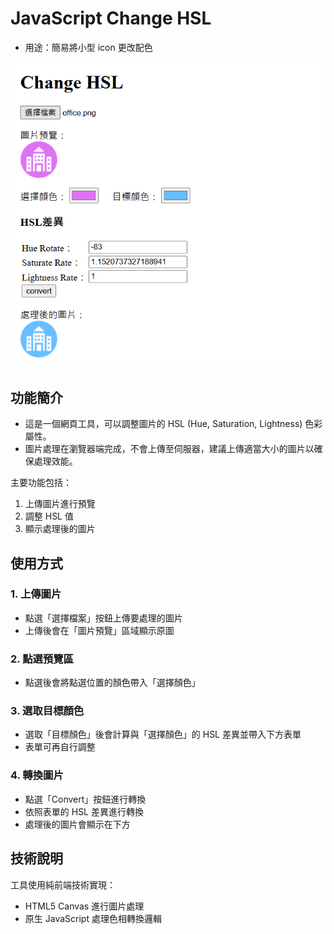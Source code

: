 # JavaScript Change HSL

- 用途：簡易將小型 icon 更改配色

![](01.png)

## 功能簡介

- 這是一個網頁工具，可以調整圖片的 HSL (Hue, Saturation, Lightness) 色彩屬性。
- 圖片處理在瀏覽器端完成，不會上傳至伺服器，建議上傳適當大小的圖片以確保處理效能。

主要功能包括：
1. 上傳圖片進行預覽
2. 調整 HSL 值
3. 顯示處理後的圖片

## 使用方式

### 1. 上傳圖片
- 點選「選擇檔案」按鈕上傳要處理的圖片
- 上傳後會在「圖片預覽」區域顯示原圖

### 2. 點選預覽區
- 點選後會將點選位置的顏色帶入「選擇顏色」

### 3. 選取目標顏色
- 選取「目標顏色」後會計算與「選擇顏色」的 HSL 差異並帶入下方表單
- 表單可再自行調整

### 4. 轉換圖片
- 點選「Convert」按鈕進行轉換
- 依照表單的 HSL 差異進行轉換
- 處理後的圖片會顯示在下方

## 技術說明
工具使用純前端技術實現：
- HTML5 Canvas 進行圖片處理
- 原生 JavaScript 處理色相轉換邏輯 
